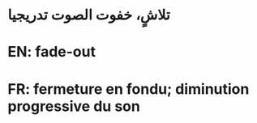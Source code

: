 # تلاشٍ، خفوت الصوت تدريجيا

# EN: fade-out

# FR: fermeture en fondu; diminution progressive du son
